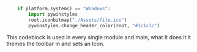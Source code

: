 ```python
	if platform.system() == "Windows":
		import pywinstyles
		root.iconbitmap("./Assets/file.ico")
		pywinstyles.change_header_color(root, "#1c1c1c")
```

This codeblock is used in every single module and main, what It does it it themes the toolbar in and sets an Icon.